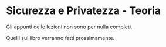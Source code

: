 # Sicurezza e Privatezza - Teoria

Gli appunti delle lezioni non sono per nulla completi.

Quelli sul libro verranno fatti prossimamente.